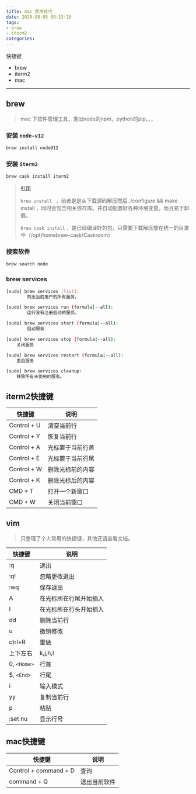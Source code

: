 ```yaml
---
title: mac 使用技巧
date: 2020-08-05 09:15:10
tags:
- brew
- iterm2
categories:
---
```


快捷键

- brew
- iterm2
- mac

---

<!-- more -->



## brew

> mac 下软件管理工具，类似node的npm，python的pip，，，



### 安装 `node-v12`

```bash
brew install node@12
```

### 安装 `iterm2`

```bash
brew cask install iterm2
```



> [引用](https://www.zhihu.com/question/22624898/answer/22782144)
>
> `brew install ` ，前者是是从下载源码解压然后 ./configure && make install ，同时会包含相关依存库。并自动配置好各种环境变量，而且易于卸载。
>
>  `brew cask install` ，是已经编译好的包，只需要下载解压放在统一的目录中（/opt/homebrew-cask/Caskroom）



### 搜索软件

```bash
brew search node
```



### brew services

```bash
[sudo] brew services [list]:
		列出当前用户的所有服务。

[sudo] brew services run (formula|--all):
		运行没有注册启动的服务。

[sudo] brew services start (formula|--all):
		启动服务

[sudo] brew services stop (formula|--all):
    关闭服务

[sudo] brew services restart (formula|--all):
    重启服务

[sudo] brew services cleanup:
    移除所有未使用的服务。

```



## iterm2快捷键

| 快捷键      | 说明             |
| ----------- | ---------------- |
| Control + U | 清空当前行       |
| Control + Y | 恢复当前行       |
| Control + A | 光标置于当前行首 |
| Control + E | 光标置于当前行尾 |
| Control + W | 删除光标前的内容 |
| Control + K | 删除光标后的内容 |
| CMD + T     | 打开一个新窗口   |
| CMD + W     | 关闭当前窗口     |



## vim

> 只整理了个人常用的快捷键，其他还请查看文档。

| 快捷键       | 说明                   |
| ------------ | ---------------------- |
| :q           | 退出                   |
| :q!          | 忽略更改退出           |
| :wq          | 保存退出               |
| A            | 在光标所在行尾开始插入 |
| I            | 在光标所在行头开始插入 |
| dd           | 删除当前行             |
| u            | 撤销修改               |
| ctrl+R       | 重做                   |
| 上下左右     | k,j,h,l                |
| 0,  `<Home>` | 行首                   |
| $, `<End>`   | 行尾                   |
| i            | 输入模式               |
| yy           | 复制当前行             |
| p            | 粘贴                   |
| :set nu      | 显示行号               |



## mac快捷键

| 快捷键                | 说明         |
| --------------------- | ------------ |
| Control + command + D | 查询         |
| command + Q           | 退出当前软件 |
